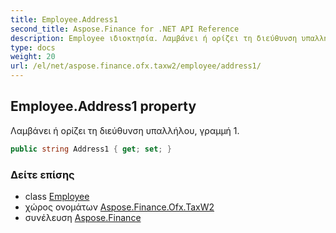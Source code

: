 ```yaml
---
title: Employee.Address1
second_title: Aspose.Finance for .NET API Reference
description: Employee ιδιοκτησία. Λαμβάνει ή ορίζει τη διεύθυνση υπαλλήλου γραμμή 1.
type: docs
weight: 20
url: /el/net/aspose.finance.ofx.taxw2/employee/address1/
---
```

## Employee.Address1 property

Λαμβάνει ή ορίζει τη διεύθυνση υπαλλήλου, γραμμή 1.

```csharp
public string Address1 { get; set; }
```

### Δείτε επίσης

* class [Employee](../)
* χώρος ονομάτων [Aspose.Finance.Ofx.TaxW2](../../employee/)
* συνέλευση [Aspose.Finance](../../../)


